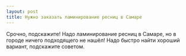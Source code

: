 ```yaml
---
layout: post 
title: Нужно заказать ламинирование ресниц в Самаре 
--- 
```

Срочно, подскажите! Надо ламинирование ресниц в Самаре, но в городе ничего подходящего не нашёл! Надо быстро найти хороший вариант, подскажите советом.